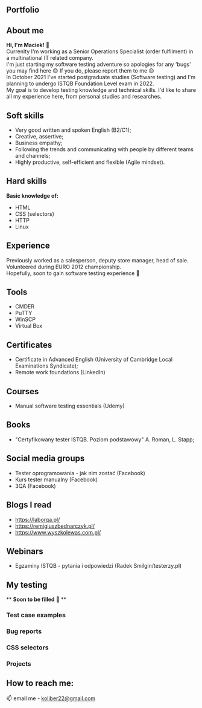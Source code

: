 ## Portfolio
## About me
**Hi, I'm Maciek!** 👋 <br>
Currenlty I'm working as a Senior Operations Specialist (order fulfilment) in a multinational IT related company. <br>
I'm just starting my software testing adventure so apologies for any 'bugs' you may find here 😊 If you do, please report them to me 😉 <br>
In October 2021 I've started postgraduate studies (Software testing) and I'm planning to undergo ISTQB Foundation Level exam in 2022. <br>
My goal is to develop testing knowledge and technical skills. I'd like to share all my experience here, from personal studies and researches.

## Soft skills
- Very good written and spoken English (B2/C1);
- Creative, assertive;
- Business empathy;
- Following the trends and communicating with people by different teams and channels;
- Highly productive, self-efficient and flexible (Agile mindset).

## Hard skills
**Basic knowledge of:**
   - HTML
   - CSS (selectors)
   - HTTP
   - Linux 
  
## Experience
Previously worked as a salesperson, deputy store manager, head of sale. <br>
Volunteered during EURO 2012 championship. <br>
Hopefully, soon to gain software testing experience 🤞

## Tools
- CMDER
- PuTTY
- WinSCP
- Virtual Box

## Certificates
- Certificate in Advanced English (University of Cambridge Local Examinations Syndicate);
- Remote work foundations (LinkedIn)

## Courses
- Manual software testing essentials (Udemy)

## Books
- "Certyfikowany tester ISTQB. Poziom podstawowy" A. Roman, L. Stapp;

## Social media groups
- Tester oprogramowania - jak nim zostać (Facebook)
- Kurs tester manualny (Facebook)
- 3QA (Facebook)

## Blogs I read
- https://laborqa.pl/
- https://remigiuszbednarczyk.pl/
- https://www.wyszkolewas.com.pl/

## Webinars
- Egzaminy ISTQB - pytania i odpowiedzi (Radek Smilgin/testerzy.pl)

## My testing
  **  **Soon to be filled** 🙂  **
### Test case examples
### Bug reports
### CSS selectors
### Projects
##

## How to reach me: <br>
📫 email me - koliber22@gmail.com


<!--
**koliber22/koliber22** is a ✨ _special_ ✨ repository because its `README.md` (this file) appears on your GitHub profile.

Here are some ideas to get you started:

- 🔭 I’m currently working on ...
- 🌱 I’m currently learning ...
- 👯 I’m looking to collaborate on ...
- 🤔 I’m looking for help with ...
- 💬 Ask me about ...
- 📫 How to reach me: ...
- 😄 Pronouns: ...
- ⚡ Fun fact: ...
-->
